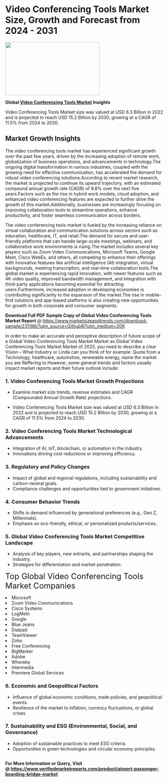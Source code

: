 <H1>Video Conferencing Tools Market Size, Growth and Forecast from 2024 - 2031</H1><img class="aligncenter size-medium wp-image-584254" src="https://thirdeyenews.in/wp-content/uploads/2024/09/Global-Market-Research-300x168.jpeg" alt="" width="300" height="168" /><p><strong>Global&nbsp;<a href="https://www.marketsizeandtrends.com/download-sample/231196/?utm_source=Github8j?utm_medium=206">Video Conferencing Tools Market</a> Insights</strong></p><p>Video Conferencing Tools Market size was valued at USD 6.3 Billion in 2022 and is projected to reach USD 15.2 Billion by 2030, growing at a CAGR of 11.5% from 2024 to 2030.</p><p><h2>Market Growth Insights</h2> <p>The video conferencing tools market has experienced significant growth over the past few years, driven by the increasing adoption of remote work, globalization of business operations, and advancements in technology.The ongoing digital transformation in various industries, coupled with the growing need for effective communication, has accelerated the demand for robust video conferencing solutions.According to recent market research, the market is projected to continue its upward trajectory, with an estimated compound annual growth rate (CAGR) of 9.8% over the next five years.Factors such as the rise in hybrid work models, cloud adoption, and enhanced video conferencing features are expected to further drive the growth of this market.Additionally, businesses are increasingly focusing on improving collaboration tools to streamline operations, enhance productivity, and foster seamless communication across borders. </p> <p>The video conferencing tools market is fueled by the increasing reliance on virtual collaboration and communication solutions across sectors such as education, healthcare, IT, and retail.The demand for secure and user-friendly platforms that can handle large-scale meetings, webinars, and collaborative work environments is rising.The market includes several key players such as Zoom Video Communications, Microsoft Teams, Google Meet, Cisco WebEx, and others, all competing to enhance their offerings with innovative features like artificial intelligence (AI) integration, virtual backgrounds, meeting transcription, and real-time collaboration tools.The global market is experiencing rapid innovation, with newer features such as 4K video quality, improved bandwidth management, and integration with third-party applications becoming essential for attracting users.Furthermore, increased adoption in developing economies is contributing significantly to the expansion of the market.The rise in mobile-first solutions and app-based platforms is also creating new opportunities for growth in both corporate and consumer segments.</p><p><span class=""><strong>Download Full PDF Sample Copy of Global Video Conferencing Tools Market Report</strong> @ <a href="https://www.marketsizeandtrends.com/download-sample/231196/?utm_source=Github8j?utm_medium=206" target="_blank">https://www.marketsizeandtrends.com/download-sample/231196/?utm_source=Github8j?utm_medium=206</a></span></p><p>In order to make an accurate and perceptive description of future scope of a Global&nbsp;Video Conferencing Tools Market Market as Global&nbsp;Video Conferencing Tools Market Market of 2025, you need to describe a clear Vision &ndash; What Industry or Linda can you think of for example: Quote from a Technology, healthcare, automotive, renewable energy, name the market you are Reffering to.However, some general trends and factors usually impact market reports and their future outlook include:</p><h3>1.&nbsp;<strong>Video Conferencing Tools Market Growth Projections</strong></h3><ul><li>Examine market size trends, revenue estimates and CAGR (Compounded Annual Growth Rate) projections.</li><li><p>Video Conferencing Tools Market size was valued at USD 6.3 Billion in 2022 and is projected to reach USD 15.2 Billion by 2030, growing at a CAGR of 11.5% from 2024 to 2030.</p></li></ul><h3>2.&nbsp;<strong>Video Conferencing Tools Market Technological Advancements</strong></h3><ul><li>Integration of AI, IoT, blockchain, or automation in the industry.</li><li>Innovations driving cost reductions or improving efficiency.</li></ul><h3>3.&nbsp;<strong>Regulatory and Policy Changes</strong></h3><ul><li>Impact of global and regional regulations, including sustainability and carbon-neutral goals.</li><li>Compliance challenges and opportunities tied to government initiatives.</li></ul><h3>4.&nbsp;<strong>Consumer Behavior Trends</strong></h3><ul><li>Shifts in demand influenced by generational preferences (e.g., Gen Z, Millennials).</li><li>Emphasis on eco-friendly, ethical, or personalized products/services.</li></ul><h3>5.&nbsp;<strong>Global Video Conferencing Tools Market Competitive Landscape</strong></h3><ul><li>Analysis of key players, new entrants, and partnerships shaping the industry.</li><li>Strategies for differentiation and market penetration.</li></ul><p data-pm-slice="1 1 []"><span style="color: inherit; font-family: inherit; font-size: 25px;">Top Global Video Conferencing Tools Market Companies</span></p><div class="" data-test-id=""><p><li>Microsoft</li><li> Zoom Video Communications</li><li> Cisco Systems</li><li> LogMeIn</li><li> Google</li><li> Blue Jeans</li><li> Dialpad</li><li> TeamViewer</li><li> Zoho</li><li> Free Conferencing</li><li> BigMarker</li><li> Adobe</li><li> Whereby</li><li> Intermedia</li><li> Premiere Global Services</li></p></div><h3>6.&nbsp;<strong>Economic and Geopolitical Factors</strong></h3><ul><li>Influence of global economic conditions, trade policies, and geopolitical events.</li><li>Resilience of the market to inflation, currency fluctuations, or global crises.</li></ul><h3>7.&nbsp;<strong>Sustainability and ESG (Environmental, Social, and Governance)</strong></h3><ul><li>Adoption of sustainable practices to meet ESG criteria.</li><li>Opportunities in green technologies and circular economy principles.</li></ul><h2><strong style="font-size: 14px;">For More Information or Query, Visit @&nbsp;</strong><a style="background-color: #ffffff; font-size: 14px;" href="https://www.marketsizeandtrends.com/report/video-conferencing-tools-market/" target="_blank">https://www.verifiedmarketreports.com/product/airport-passenger-boarding-bridge-market</a></h2>